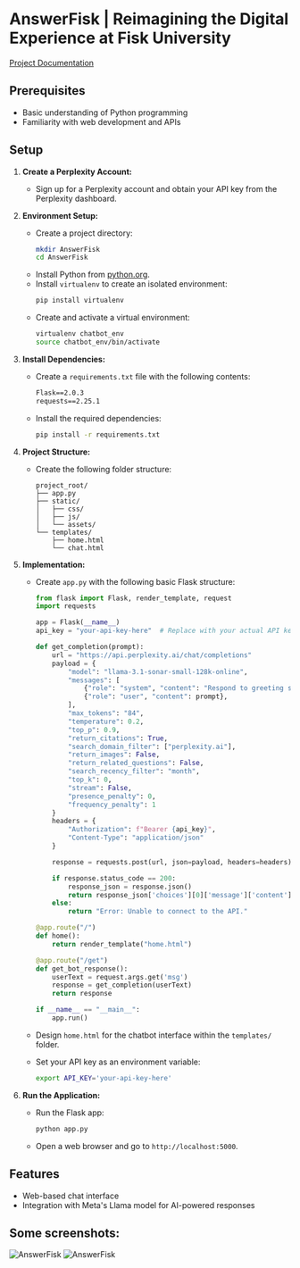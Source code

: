 # AnswerFisk | Reimagining the Digital Experience at Fisk University

[Project Documentation](https://chill-minute-c07.notion.site/Team-AnswerFisk-VANDYHACKS-XI-Sep-24-5d89d481a1a44395900d0f2023af1634)

## Prerequisites
- Basic understanding of Python programming
- Familiarity with web development and APIs

## Setup

1. **Create a Perplexity Account:**
   - Sign up for a Perplexity account and obtain your API key from the Perplexity dashboard.

2. **Environment Setup:**
   - Create a project directory:
     ```bash
     mkdir AnswerFisk
     cd AnswerFisk
     ```
   - Install Python from [python.org](https://www.python.org).
   - Install `virtualenv` to create an isolated environment:
     ```bash
     pip install virtualenv
     ```
   - Create and activate a virtual environment:
     ```bash
     virtualenv chatbot_env
     source chatbot_env/bin/activate
     ```

3. **Install Dependencies:**
   - Create a `requirements.txt` file with the following contents:
     ```txt
     Flask==2.0.3
     requests==2.25.1
     ```
   - Install the required dependencies:
     ```bash
     pip install -r requirements.txt
     ```

4. **Project Structure:**
   - Create the following folder structure:
     ```plaintext
     project_root/
     ├── app.py
     ├── static/
     │   ├── css/
     │   ├── js/
     │   └── assets/
     └── templates/
         ├── home.html
         └── chat.html
     ```

5. **Implementation:**
   - Create `app.py` with the following basic Flask structure:
     ```python
     from flask import Flask, render_template, request
     import requests

     app = Flask(__name__)
     api_key = "your-api-key-here"  # Replace with your actual API key

     def get_completion(prompt):
         url = "https://api.perplexity.ai/chat/completions"
         payload = {
             "model": "llama-3.1-sonar-small-128k-online",
             "messages": [
                 {"role": "system", "content": "Respond to greeting simply and precisely."},
                 {"role": "user", "content": prompt},
             ],
             "max_tokens": "84",
             "temperature": 0.2,
             "top_p": 0.9,
             "return_citations": True,
             "search_domain_filter": ["perplexity.ai"],
             "return_images": False,
             "return_related_questions": False,
             "search_recency_filter": "month",
             "top_k": 0,
             "stream": False,
             "presence_penalty": 0,
             "frequency_penalty": 1
         }
         headers = {
             "Authorization": f"Bearer {api_key}",
             "Content-Type": "application/json"
         }

         response = requests.post(url, json=payload, headers=headers)

         if response.status_code == 200:
             response_json = response.json()
             return response_json['choices'][0]['message']['content']
         else:
             return "Error: Unable to connect to the API."

     @app.route("/")
     def home():
         return render_template("home.html")

     @app.route("/get")
     def get_bot_response():
         userText = request.args.get('msg')
         response = get_completion(userText)
         return response

     if __name__ == "__main__":
         app.run()
     ```

   - Design `home.html` for the chatbot interface within the `templates/` folder.
   - Set your API key as an environment variable:
     ```bash
     export API_KEY='your-api-key-here'
     ```

6. **Run the Application:**
   - Run the Flask app:
     ```bash
     python app.py
     ```
   - Open a web browser and go to `http://localhost:5000`.

## Features
- Web-based chat interface
- Integration with Meta's Llama model for AI-powered responses

## Some screenshots: 
![AnswerFisk](static/assets/Screenshot(144).png "AnswerFisk Logo")
![AnswerFisk](static/assets/Screenshot(146).png "AnswerFisk Logo")

